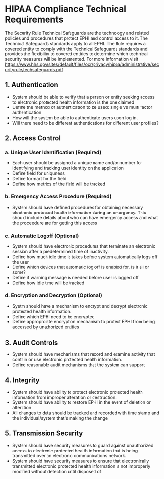 # HIPAA Compliance Technical Requirements

The Security Rule Technical Safeguards are the technology and related policies and procedures
that protect EPHI and control access to it. The Technical Safeguards standards apply to all
EPHI. The Rule requires a covered entity to comply with the Technical Safeguards standards
and provides the flexibility to covered entities to determine which technical security measures
will be implemented. For more information visit https://www.hhs.gov/sites/default/files/ocr/privacy/hipaa/administrative/securityrule/techsafeguards.pdf

## 1. Authentication
- System should be able to verify that a person or entity seeking access to electronic protected health information is the one claimed
- Define the method of authentication to be used: single vs multi factor authentication
- How will the system be able to authenticate users upon log in.
- Will there need to be different authentications for different user profiles?

## 2. Access Control

### a. Unique User Identification (Required)
- Each user should be assigned a unique name and/or number for identifying and tracking user identity on the application
- Define field for uniquness
- Define formart for the field
- Define how metrics of the field will be tracked

### b. Emergency Access Procedure (Required)
- System should have defined procedures for obtaining necessary electronic protected health information during an emergency. This should include details about who can have emergency access and what the proceedure are for getting this access

### c. Automatic Logoff (Optional)
- System should have electronic procedures that terminate an electronic session
after a predetermined time of inactivity.
- Define how much idle time is takes before system automatically logs off the user
- Define which devices that automatic log off is enabled for. Is it all or some?
- Define if warning message is needed before user is logged off
- Define how idle time will be tracked

### d. Encryption and Decryption (Optional)
- Syetm should have a mechanism to encrypt and decrypt electronic protected
health information.
- Define which EPHI need to be encrypted
- Define approproiate encryption mechanism to protect EPHI from being accessed by unathorized entities

## 3. Audit Controls
- System should have mechanisms that record and examine activity that contain or use electronic protected health information.
- Define reasonable audit mechanisms that the system can support

## 4. Integrity
- System should have ability to protect electronic protected health information from improper alteration or destruction.
- System should have ability to restore EPHI in the event of deletion or alteration
- All changes to data should be tracked and recorded with time stamp and the individual/system that's making the change

## 5. Transmission Security
- System should have security measures to guard against unauthorized access to electronic protected health information that is being transmitted over an electronic communications network.
- System should have security measures to ensure that electronically transmitted electronic protected health information is not improperly modified without detection until disposed of
